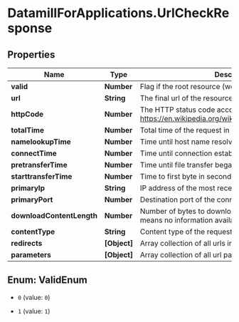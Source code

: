 # DatamillForApplications.UrlCheckResponse

## Properties
Name | Type | Description | Notes
------------ | ------------- | ------------- | -------------
**valid** | **Number** | Flag if the root resource (website) is valid or not [0, 1] | 
**url** | **String** | The final url of the resource | 
**httpCode** | **Number** | The HTTP status code according to https://en.wikipedia.org/wiki/List_of_HTTP_status_codes | 
**totalTime** | **Number** | Total time of the request in seconds | 
**namelookupTime** | **Number** | Time until host name resolved in seconds | 
**connectTime** | **Number** | Time until connection established in seconds | 
**pretransferTime** | **Number** | Time until file transfer began in seconds | 
**starttransferTime** | **Number** | Time to first byte in seconds | 
**primaryIp** | **String** | IP address of the most recent connection | 
**primaryPort** | **Number** | Destination port of the connection | 
**downloadContentLength** | **Number** | Number of bytes to download from the resource (-1 means no information available) | 
**contentType** | **String** | Content type of the requested resource | 
**redirects** | **[Object]** | Array collection of all urls including redirects | 
**parameters** | **[Object]** | Array collection of all url parameters | 


<a name="ValidEnum"></a>
## Enum: ValidEnum


* `0` (value: `0`)

* `1` (value: `1`)




